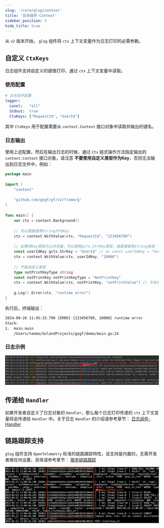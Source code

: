 ```yaml
---
slug: '/core/glog/context'
title: '日志组件-Context'
sidebar_position: 5
hide_title: true
---
```


从 `v2` 版本开始， `glog` 组件将 `ctx` 上下文变量作为日志打印的必需参数。

## 自定义 `CtxKeys`

日志组件支持自定义的键值打印，通过 `ctx` 上下文变量中读取。

### 使用配置

```yaml
# 日志组件配置
logger:
  Level:   "all"
  Stdout:  true
  CtxKeys: ["RequestId", "UserId"]
```

其中 `CtxKeys` 用于配置需要从 `context.Context` 接口对象中读取并输出的键名。

### 日志输出

使用上述配置，然后在输出日志的时候，通过 `Ctx` 链式操作方法指定输出的 `context.Context` 接口对象，请注意 **不要使用自定义类型作为Key**，否则无法输出到日志文件中，例如：

```go
package main

import (
    "context"

    "github.com/gogf/gf/v2/frame/g"
)

func main() {
    var ctx = context.Background()

    // 可以直接使用String作为Key
    ctx = context.WithValue(ctx, "RequestId", "123456789")

    // 如需将Key提取为公共变量，可以使用gctx.StrKey类型，或直接使用string类型
    const userIdKey gctx.StrKey = "UserId" // or const userIdKey = "UserId"
    ctx = context.WithValue(ctx, userIdKey, "10000")

    // 不能自定义类型
    type notPrintKeyType string
    const notPrintKey notPrintKeyType = "NotPrintKey"
    ctx = context.WithValue(ctx, notPrintKey, "notPrintValue") // 不会打印 notPrintValue

    g.Log().Error(ctx, "runtime error")
}
```

执行后，终端输出：

```html
2024-09-26 11:45:33.790 [ERRO] {123456789, 10000} runtime error
Stack:
1.  main.main
    /Users/teemo/GolandProjects/gogf/demo/main.go:24

```

### 日志示例

![](/markdown/d9b17863576dca859b0b13b98041130e.png)

## 传递给 `Handler`

如果开发者自定义了日志对象的 `Handler`，那么每个日志打印传递的 `ctx` 上下文变量将会传递给 `Handler` 中。关于日志 `Handler` 的介绍请参考章节： [日志组件-Handler](6-日志组件-Handler.md)

## 链路跟踪支持

`glog` 组件支持 `OpenTelemetry` 标准的链路跟踪特性，该支持是内置的，无需开发者做任何设置，具体请参考章节： [服务链路跟踪](../../9-服务可观测性/0-服务链路跟踪/0-服务链路跟踪.md)

![](/markdown/a6ade54c58ba067b6be203a6e17b15e5.png)